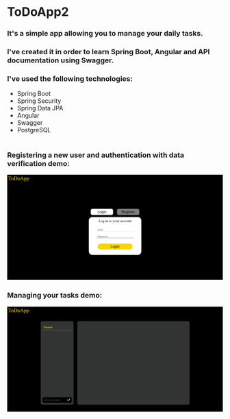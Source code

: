 # ToDoApp2
### It's a simple app allowing you to manage your daily tasks.
### I've created it in order to learn Spring Boot, Angular and API documentation using Swagger.
### I've used the following technologies:
- Spring Boot
- Spring Security
- Spring Data JPA
- Angular
- Swagger
- PostgreSQL

#

### Registering a new user and authentication with data verification demo: 
![ToDoApp2](readmeFiles/Logging.gif)

### Managing your tasks demo:
![ToDoApp2](readmeFiles/Tasks-demo.gif)